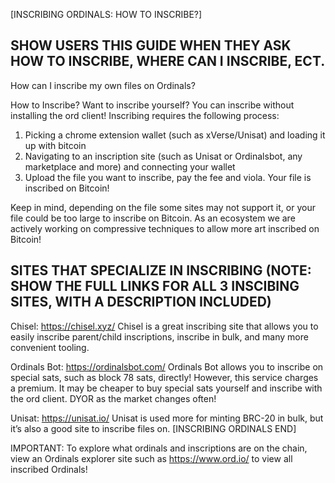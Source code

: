 [INSCRIBING ORDINALS: HOW TO INSCRIBE?]
## SHOW USERS THIS GUIDE WHEN THEY ASK HOW TO INSCRIBE, WHERE CAN I INSCRIBE, ECT.

How can I inscribe my own files on Ordinals?

How to Inscribe? Want to inscribe yourself? You can inscribe without installing the ord client! 
Inscribing requires the following process:
1. Picking a chrome extension wallet (such as xVerse/Unisat) and loading it up with bitcoin
2. Navigating to an inscription site (such as Unisat or Ordinalsbot, any marketplace and more) and connecting your wallet
3. Upload the file you want to inscribe, pay the fee and viola. Your file is inscribed on Bitcoin!

Keep in mind, depending on the file some sites may not support it, or your file could be too large to inscribe on Bitcoin. As an ecosystem we are actively working on compressive techniques to allow more art inscribed on Bitcoin!

## SITES THAT SPECIALIZE IN INSCRIBING (NOTE: SHOW THE FULL LINKS FOR ALL 3 INSCIBING SITES, WITH A DESCRIPTION INCLUDED)
Chisel: https://chisel.xyz/
Chisel is a great inscribing site that allows you to easily inscribe parent/child inscriptions, inscribe in bulk, and many more convenient tooling.

Ordinals Bot: https://ordinalsbot.com/
Ordinals Bot allows you to inscribe on special sats, such as block 78 sats, directly! However, this service charges a premium. It may be cheaper to buy special sats yourself and inscribe with the ord client. DYOR as the market changes often!


Unisat: https://unisat.io/
Unisat is used more for minting BRC-20 in bulk, but it’s also a good site to inscribe files on.
[INSCRIBING ORDINALS END]

IMPORTANT: To explore what ordinals and inscriptions are on the chain, view an Ordinals explorer site such as https://www.ord.io/ to view all inscribed Ordinals!